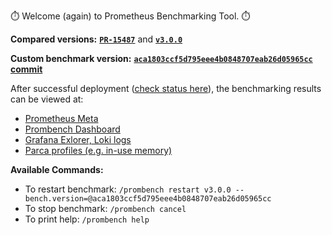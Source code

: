 ⏱️ Welcome (again) to Prometheus Benchmarking Tool. ⏱️

**Compared versions:** [**`PR-15487`**](http://prombench.example.com/15487/prometheus-pr) and [**`v3.0.0`**](http://prombench.example.com/15487/prometheus-release)

**Custom benchmark version:** [**`aca1803ccf5d795eee4b0848707eab26d05965cc` commit**](https://github.com/prometheus/test-infra/tree/aca1803ccf5d795eee4b0848707eab26d05965cc/prombench/manifests/prombench)

After successful deployment ([check status here](https://github.com/prometheus/prometheus/actions/workflows/prombench.yml)), the benchmarking results can be viewed at:

- [Prometheus Meta](http://prombench.example.com/prometheus-meta/graph?g0.expr={namespace%3D"prombench-15487"}&g0.tab=1)
- [Prombench Dashboard](http://prombench.example.com/grafana/d/7gmLoNDmz/prombench?orgId=1&var-pr-number=15487)
- [Grafana Exlorer, Loki logs](http://prombench.example.com/grafana/explore?orgId=1&left=["now-6h","now","loki-meta",{},{"mode":"Logs"},{"ui":[true,true,true,"none"]}])
- [Parca profiles (e.g. in-use memory)](http://prombench.example.com/profiles?expression_a=memory%3Ainuse_space%3Abytes%3Aspace%3Abytes%7Bpr_number%3D%2215487%22%7D&time_selection_a=relative:minute|15)

**Available Commands:**
* To restart benchmark: `/prombench restart v3.0.0 --bench.version=@aca1803ccf5d795eee4b0848707eab26d05965cc`
* To stop benchmark: `/prombench cancel`
* To print help: `/prombench help`
